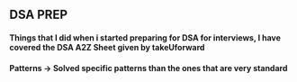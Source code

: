 ## DSA PREP
#### Things that I did when i started preparing for DSA for interviews, I have covered the DSA A2Z Sheet given by takeUforward

#### Patterns -> Solved specific patterns than the ones that are very standard
